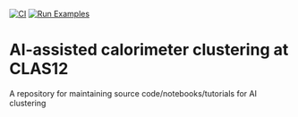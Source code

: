 [![CI](https://github.com/Gregtom3/vossen_ecal_ai/actions/workflows/ci.yml/badge.svg)](https://github.com/Gregtom3/vossen_ecal_ai/actions/workflows/ci.yml)
[![Run Examples](https://github.com/Gregtom3/vossen_ecal_ai/actions/workflows/run-examples.yml/badge.svg)](https://github.com/Gregtom3/vossen_ecal_ai/actions/workflows/run-examples.yml)

# AI-assisted calorimeter clustering at CLAS12

A repository for maintaining source code/notebooks/tutorials for AI clustering
